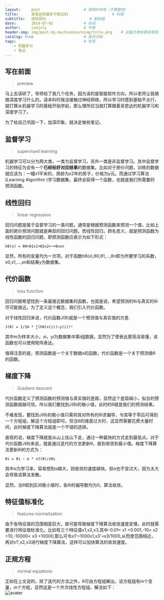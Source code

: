 ```yaml
---
layout:     post                    # 使用的布局（不需要改）
title:      吴恩达机器学习笔记01                    # 标题 
subtitle:   线性回归                    # 副标题
date:       2019-07-02              # 时间
author:     canjuly                 # 作者
header-img: img/post-bg-machineLearning/title.png    # 这篇文章标题背景图片
catalog: true                       # 是否归档
tags:                               # 标签
    - 机器学习
    - 笔记
---
```


## 写在前面
> preview

马上去读研了，导师给了我几个任务，因为读的是智能软件方向，所以老师让我搞搞深度学习什么的。读本科时我没接触过神经网络，所以学习时感到基础不太行，就打算从机器学习的基础开始学起，那么理所应当就打算跟着吴恩达的机器学习和深度学习了。

为了给自己巩固一下，加深印象，就决定做些笔记。

## 监督学习
> supervised learning

机器学习可以分为两大类，一类为监督学习，另外一类是非监督学习。其中监督学习的特征为会有一个**已经标好对应结果**的数据集。比如对于房价问题，训练的数据就应该为：一幢x1平米的，房龄为x2年的房子，价格为y元。而通过学习算法(Learning Algorithm )学习数据集，最终会获得一个函数，也就是我们所需要的预测函数。

## 线性回归
> linear regression

回归问题是属于监督学习的一类问题，通常是根据预测函数来预测一个值，比如上面的房价预测问题就是典型的回归问题。而线性回归，顾名思义，就是预测函数为线性函数的回归问题，即预测函数应表示为如下形式：
```
hθ(x) = θ0+θ1x1+θ2x2+⋯+θnxn
```
显然，所有的变量均为一次项。对于函数hθ(x),θ0,θ1,...,θn即为所要学习的系数，x0,x1,...,xn和结果y为数据集。

## 代价函数
> loss function

回归问题希望找到一条最接近数据集的函数，也就是说，希望预测的θi与真实的θi尽可能接近。为了定义这个概念，我们引入代价函数。

对于线性回归来说，代价函数J(θ)就是一个预测值与真实值的方差.
```
J(θ) = 1/2m * ∑(hθ(x(i))−y(i))²
```
其中m为样本大小，xi，yi为数据集中第i组数据。显然为了使表达更简洁易懂，该函数也可以使用矩阵表达。

值得注意的是，预测函数是一个关于数据x的函数，代价函数是一个关于预测值θ的函数。

## 梯度下降
> Gradient descent

代价函数定义了预测函数的预测值与真实值的差距，显然这个差距越小，拟合的预测函数就越可信，所以我们要找到J(θ)的极小值，此时的θ就是我们的预测结果。

不难发现，要找到J(θ)的极小值只需将其对所有的θi求偏导，令其等于零后可得到一个方程组，解这个方程组即可。但当θ的维度过大时，这显然需要花费大量时间，此时梯度下降算法就是一个不错的选择。

直观的说，梯度下降就是从山上往山下走，通过一种最快的方式走到最低点。对于代价函数J(θ)来说，就是通过迭代的方法更新θ，直到收敛到最小值。梯度下降算法更新θi的方式为：
```
θi = θi − α * ∂J(θ)/∂θi
```
其中α为学习率，容易想到α越大，则收敛的速度越快。但α也不宜过大，因为太大会导致该算法发散。

显然，当θ取到区间极小值时，各θi的偏导数均为0，算法收敛。

## 特征值标准化
> features normalization

由于各特征值的范围相差巨大，故可能导致梯度下降算法收敛速度变慢，此时就需要进行特征值标准化。比如有三个特征值x1,x2,x3,其中-0.01< x1 <0.001,-10< x2 <10,-10000< x3 <10000,那么可令x1'=1000x1,x3'=x3/1000,从而使范围相近，再对x1',x2,x3进行梯度下降算法，这样可以加快算法的收敛速度。

## 正规方程 
> normal equations

正如在上文说的，除了迭代的方法之外，θ可由方程组解出。该方程组有m个变量，m个方程，显然这是一个齐次线性方程组，解法如下：  
![avater](https://www.zhihu.com/equation?tex=%5Ctheta+%3D+%28X%5ETX%29%5E%7B-1%7DX%5ETY)
